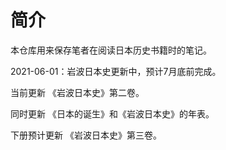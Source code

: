 # 简介

本仓库用来保存笔者在阅读日本历史书籍时的笔记。

2021-06-01：岩波日本史更新中，预计7月底前完成。

当前更新 《岩波日本史》第二卷。

同时更新 《日本的诞生》和《岩波日本史》的年表。

下册预计更新 《岩波日本史》第三卷。